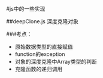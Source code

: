 #js中的一些实现

##deepClone.js 深度克隆对象

###考点：
* 原始数据类型的直接赋值
* function的exception
* 对象的深度克隆中Array类型的判断
* 克隆函数的递归调用